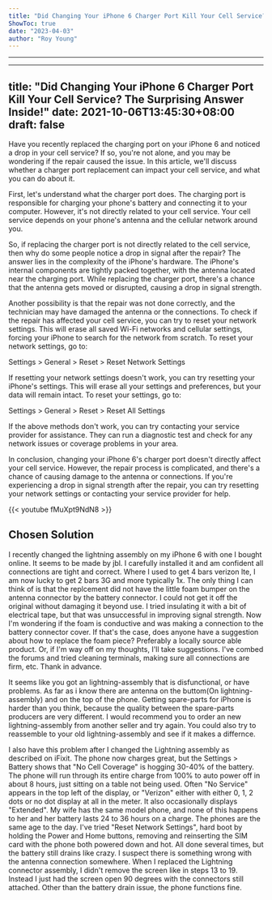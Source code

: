 ```yaml
---
title: "Did Changing Your iPhone 6 Charger Port Kill Your Cell Service? The Surprising Answer Inside!"
ShowToc: true 
date: "2023-04-03"
author: "Roy Young"
---
```

*****
---
title: "Did Changing Your iPhone 6 Charger Port Kill Your Cell Service? The Surprising Answer Inside!"
date: 2021-10-06T13:45:30+08:00
draft: false
---

Have you recently replaced the charging port on your iPhone 6 and noticed a drop in your cell service? If so, you're not alone, and you may be wondering if the repair caused the issue. In this article, we'll discuss whether a charger port replacement can impact your cell service, and what you can do about it.

First, let's understand what the charger port does. The charging port is responsible for charging your phone's battery and connecting it to your computer. However, it's not directly related to your cell service. Your cell service depends on your phone's antenna and the cellular network around you.

So, if replacing the charger port is not directly related to the cell service, then why do some people notice a drop in signal after the repair? The answer lies in the complexity of the iPhone's hardware. The iPhone's internal components are tightly packed together, with the antenna located near the charging port. While replacing the charger port, there's a chance that the antenna gets moved or disrupted, causing a drop in signal strength.

Another possibility is that the repair was not done correctly, and the technician may have damaged the antenna or the connections. To check if the repair has affected your cell service, you can try to reset your network settings. This will erase all saved Wi-Fi networks and cellular settings, forcing your iPhone to search for the network from scratch. To reset your network settings, go to:

Settings > General > Reset > Reset Network Settings

If resetting your network settings doesn't work, you can try resetting your iPhone's settings. This will erase all your settings and preferences, but your data will remain intact. To reset your settings, go to:

Settings > General > Reset > Reset All Settings

If the above methods don't work, you can try contacting your service provider for assistance. They can run a diagnostic test and check for any network issues or coverage problems in your area.

In conclusion, changing your iPhone 6's charger port doesn't directly affect your cell service. However, the repair process is complicated, and there's a chance of causing damage to the antenna or connections. If you're experiencing a drop in signal strength after the repair, you can try resetting your network settings or contacting your service provider for help.

{{< youtube fMuXpt9NdN8 >}} 



## Chosen Solution
 I recently changed the lightning assembly on my iPhone 6 with one I bought online.  It seems to be made by jbl.
I carefully installed it and am confident all connections are tight and correct.
Where I used to get 4 bars verizon lte, I am now lucky to get 2 bars 3G and more typically  1x.
The only thing I can think of is that the replcement did not have the little foam bumper on the antenna connector by the battery connector.  I could not get it off the original without damaging it beyond use.
I tried insulating it with a bit of electrical tape, but that was unsuccessful in improving signal strength. Now I'm wondering if the foam is conductive and was making a connection to the battery connector cover.
If that's the case, does anyone have a suggestion about how to replace the foam piece? Preferably a locally source able product.
Or, if I'm way off on my thoughts, I'll take suggestions. I've combed the forums and tried cleaning terminals, making sure all connections are firm, etc.
Thank in advance.

 It seems like you got an lightning-assembly that is disfunctional, or have problems. As far as i know there are antenna on the buttom(On lightning-assembly) and on the top of the phone. Getting spare-parts for iPhone is harder than you think, because the quality between the spare-parts producers are very different. I would recommend you to order an new lightning-assembly from another seller and try again.
You could also try to reassemble to your old lightning-assembly and see if it makes a differnce.

 I also have this problem after I changed the Lightning assembly as described on iFixit. The phone now charges great, but the Settings > Battery shows that "No Cell Coverage" is hogging 30-40% of the battery. The phone will run through its entire charge from 100% to auto power off in about 8 hours, just sitting on a table not being used.
Often "No Service" appears in the top left of the display, or "Verizon" either with either 0, 1, 2 dots or no dot display at all in the meter. It also occasionally displays "Extended". My wife has the same model phone, and none of this happens to her and her battery lasts 24 to 36 hours on a charge. The phones are the same age to the day.
I've tried "Reset Network Settings", hard boot by holding the Power and Home buttons, removing and reinserting the SIM card with the phone both powered down and hot. All done several times, but the battery still drains like crazy.
I suspect there is something wrong with the antenna connection somewhere. When I replaced the Lightning connector assembly, I didn't remove the screen like in steps 13 to 19. Instead I just had the screen open 90 degrees with the connectors still attached. Other than the battery drain issue, the phone functions fine.




